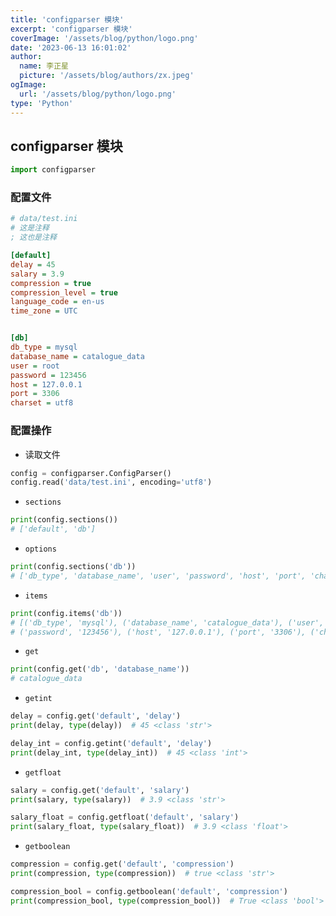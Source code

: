 ```yaml
---
title: 'configparser 模块'
excerpt: 'configparser 模块'
coverImage: '/assets/blog/python/logo.png'
date: '2023-06-13 16:01:02'
author:
  name: 李正星
  picture: '/assets/blog/authors/zx.jpeg'
ogImage:
  url: '/assets/blog/python/logo.png'
type: 'Python'
---
```


## configparser 模块

```python
import configparser
```

### 配置文件

```ini
# data/test.ini
# 这是注释
; 这也是注释

[default]
delay = 45
salary = 3.9
compression = true
compression_level = true
language_code = en-us
time_zone = UTC


[db]
db_type = mysql
database_name = catalogue_data
user = root
password = 123456
host = 127.0.0.1
port = 3306
charset = utf8
```

### 配置操作

- 读取文件

```python
config = configparser.ConfigParser()
config.read('data/test.ini', encoding='utf8')
```

- `sections`

```python
print(config.sections())  
# ['default', 'db']
```

- `options`

```python
print(config.sections('db'))  
# ['db_type', 'database_name', 'user', 'password', 'host', 'port', 'charset']
```

- `items`

```python
print(config.items('db'))  
# [('db_type', 'mysql'), ('database_name', 'catalogue_data'), ('user', 'root'), 
# ('password', '123456'), ('host', '127.0.0.1'), ('port', '3306'), ('charset', 'utf8')]
```

- `get`

```python
print(config.get('db', 'database_name'))  
# catalogue_data
```

- `getint`

```python
delay = config.get('default', 'delay')
print(delay, type(delay))  # 45 <class 'str'>

delay_int = config.getint('default', 'delay')
print(delay_int, type(delay_int))  # 45 <class 'int'>
```

- `getfloat`

```python
salary = config.get('default', 'salary')
print(salary, type(salary))  # 3.9 <class 'str'>

salary_float = config.getfloat('default', 'salary')
print(salary_float, type(salary_float))  # 3.9 <class 'float'>
```

- `getboolean`

```python
compression = config.get('default', 'compression')
print(compression, type(compression))  # true <class 'str'>

compression_bool = config.getboolean('default', 'compression')
print(compression_bool, type(compression_bool))  # True <class 'bool'>
```